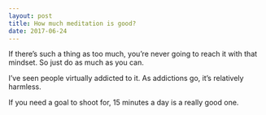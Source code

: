 ```yaml
---
layout: post
title: How much meditation is good?
date: 2017-06-24
---
```


<p>If there’s such a thing as too much, you’re never going to reach it with that mindset. So just do as much as you can.</p><p>I’ve seen people virtually addicted to it. As addictions go, it’s relatively harmless.</p><p>If you need a goal to shoot for, 15 minutes a day is a really good one.</p>
